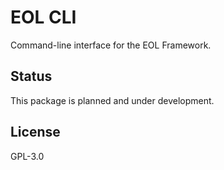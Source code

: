 # EOL CLI

Command-line interface for the EOL Framework.

## Status

This package is planned and under development.

## License

GPL-3.0
